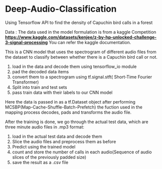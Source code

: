 # Deep-Audio-Classification
Using Tensorflow API to find the density of Capuchin bird calls in a forest

Data : The data used in the model formulation is from a kaggle Competition __https://www.kaggle.com/datasets/kenjee/z-by-hp-unlocked-challenge-3-signal-processing__
You can refer the kaggle documentation.

This is a CNN model that uses the spectrogram of different audio files from the dataset to classify between whether there is a Capuchin bird call or not.
1. load in the data and decode them using tensorflow_io module
2. pad the decoded data items
3. convert them to a spectrogram using tf.signal.stft( Short-Time Fourier Transformer)
4. Split into train and test sets
5. pass train data with their labels to our CNN model

Here the data is passed in as a tf.Dataset object after performing MCSBP(Map-Cache-Shuffle-Batch-Prefetch)
the fuction used in the mapping process decodes, pads and transforms the audio file.

After the training is done, we go through the actual test data, which are three minute audio files in .mp3 format:
1. load in the actual test data and decode them
2. Slice the audio files and preprocess them as before
3. Predict using the trained model
4. count and store the number of calls in each audio(Sequence of audio slices of the previously padded size)
5. save the result as a .csv file
